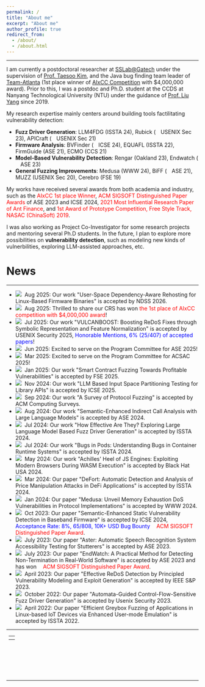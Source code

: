 ```yaml
---
permalink: /
title: "About me"
excerpt: "About me"
author_profile: true
redirect_from: 
  - /about/
  - /about.html
---
```


---

I am currently a postdoctoral researcher at [SSLab@Gatech](https://gts3.org/pages/people.html) under the supervision of [Prof. Taesoo Kim](https://taesoo.kim/), and the Java bug finding team leader of [Team-Atlanta](https://team-atlanta.github.io/) (1st place winner of [AIxCC Competition](https://aicyberchallenge.com/) with $4,000,000 award). Prior to this, I was a postdoc and Ph.D. student at the CCDS at Nanyang Technological University (NTU) under the guidance of [Prof. Liu Yang](https://personal.ntu.edu.sg/yangliu/) since 2019.

My research expertise mainly centers around building tools factilitating vulnerability detection:

- **Fuzz Driver Generation**: LLM4FDG (ISSTA 24), Rubick (<img src="https://cenzhang.github.io/images/award.gif" style="width: 13px;">USENIX Sec 23), APICraft (<img src="https://cenzhang.github.io/images/award.gif" style="width: 13px;">USENIX Sec 21)
- **Firmware Analysis**: BVFinder (<img src="https://cenzhang.github.io/images/award.gif" style="width: 13px;">ICSE 24), EQUAFL (ISSTA 22), FirmGuide (ASE 21), ECMO (CCS 21)
- **Model-Based Vulnerability Detection**: Rengar (Oakland 23), Endwatch (<img src="https://cenzhang.github.io/images/award.gif" style="width: 13px;">ASE 23)
- **General Fuzzing Improvements**: Medusa (WWW 24), BiFF (<img src="https://cenzhang.github.io/images/award.gif" style="width: 13px;">ASE 21), MUZZ (USENIX Sec 20), Cerebro (FSE 19)

My works have received several awards from both academia and industry, such as the <font color="red">AIxCC 1st place Winner</font>, <font color="red">ACM SIGSOFT Distinguished Paper Awards</font> of ASE 2023 and ICSE 2024, <font color="red">2021 Most Influential Research Paper of Ant Finance</font>, and <font color="red">1st Award of Prototype Competition, Free Style Track, NASAC (ChinaSoft) 2019</font>.

I was also working as Project Co-Investigator for some research projects and mentoring several Ph.D students.
In the future, I plan to explore more possibilities on **vulnerability detection**, such as modeling new kinds of vulnerbilities, exploring LLM-assisted approaches, etc.

# News

---

- <img src="https://cenzhang.github.io/images/new.gif">&nbsp; Aug 2025: Our work "User-Space Dependency-Aware Rehosting for Linux-Based Firmware Binaries" is accepted by NDSS 2026.
- <img src="https://cenzhang.github.io/images/new.gif">&nbsp; Aug 2025: Thrilled to share our CRS has won <font color="red">the 1st place of AIxCC competition with $4,000,000 award</font>!
- <img src="https://cenzhang.github.io/images/new.gif">&nbsp; Jul 2025: Our work "VULCANBOOST: Boosting ReDoS Fixes through Symbolic Representation and Feature Normalization" is accepted by USENIX Security 2025, <font color="blue">Honorable Mentions, 6% (25/407) of accepted papers</font>!
- <img src="https://cenzhang.github.io/images/new.gif">&nbsp; Jun 2025: Excited to serve on the Program Committee for ASE 2025!
- <img src="https://cenzhang.github.io/images/new.gif">&nbsp; Mar 2025: Excited to serve on the Program Committee for ACSAC 2025!
- <img src="https://cenzhang.github.io/images/new.gif">&nbsp; Jan 2025: Our work "Smart Contract Fuzzing Towards Profitable Vulnerabilities" is accepted by FSE 2025.
- <img src="https://cenzhang.github.io/images/new.gif">&nbsp; Nov 2024: Our work "LLM Based Input Space Partitioning Testing for Library APIs" is accepted by ICSE 2025.
- <img src="https://cenzhang.github.io/images/new.gif">&nbsp; Sep 2024: Our work "A Survey of Protocol Fuzzing" is accepted by ACM Computing Surveys.
- <img src="https://cenzhang.github.io/images/new.gif">&nbsp; Aug 2024: Our work "Semantic-Enhanced Indirect Call Analysis with Large Language Models" is accepted by ASE 2024.
- <img src="https://cenzhang.github.io/images/new.gif">&nbsp; Jul 2024: Our work "How Effective Are They? Exploring Large Language Model Based Fuzz Driver Generation" is accepted by ISSTA 2024.
- <img src="https://cenzhang.github.io/images/new.gif">&nbsp; Jul 2024: Our work "Bugs in Pods: Understanding Bugs in Container Runtime Systems" is accepted by ISSTA 2024.
- <img src="https://cenzhang.github.io/images/new.gif">&nbsp; May 2024: Our work "Achilles' Heel of JS Engines: Exploiting Modern Browsers During WASM Execution" is accepted by Black Hat USA 2024.
- <img src="https://cenzhang.github.io/images/new.gif">&nbsp; Mar 2024: Our paper "DeFort: Automatic Detection and Analysis of Price Manipulation Attacks in DeFi Applications" is accepted by ISSTA 2024.
- <img src="https://cenzhang.github.io/images/new.gif">&nbsp; Jan 2024: Our paper "Medusa: Unveil Memory Exhaustion DoS Vulnerabilities in Protocol Implementations" is accepted by WWW 2024.
- <img src="https://cenzhang.github.io/images/new.gif">&nbsp; Oct 2023: Our paper "Semantic-Enhanced Static Vulnerability Detection in Baseband Firmware" is accepted by ICSE 2024, <font color="blue">Acceptance Rate: 8%, 65/808, 10K+ USD Bug Bounty</font> <img src="https://cenzhang.github.io/images/award.gif" style="width: 13px;"><font color="red">ACM SIGSOFT Distinguished Paper Award</font>.
- <img src="https://cenzhang.github.io/images/new.gif">&nbsp; July 2023: Our paper "Aster: Automatic Speech Recognition System Accessibility Testing for Stutterers" is accepted by ASE 2023.
- <img src="https://cenzhang.github.io/images/new.gif">&nbsp; July 2023: Our paper "EndWatch: A Practical Method for Detecting Non-Termination in Real-World Software" is accepted by ASE 2023 and has won <img src="https://cenzhang.github.io/images/award.gif"  style="width: 13px;"><font color="red">ACM SIGSOFT Distinguished Paper Award</font>.
- <img src="https://cenzhang.github.io/images/new.gif">&nbsp; April 2023: Our paper "Effective ReDoS Detection by Principled Vulnerability Modeling and Exploit Generation" is accepted by IEEE S&P 2023.
- <img src="https://cenzhang.github.io/images/new.gif">&nbsp; October 2022: Our paper "Automata-Guided Control-Flow-Sensitive Fuzz Driver Generation" is accepted by Usenix Security 2023.
- <img src="https://cenzhang.github.io/images/new.gif">&nbsp; April 2022: Our paper "Efficient Greybox Fuzzing of Applications in Linux-based IoT Devices via Enhanced User-mode Emulation" is accepted by ISSTA 2022.

---

<div class="footer" style="padding-left: 6px; font-weight: bold; color: #000000; text-align: center; font-size: 1.5em;">
  <table align="center" style="height: 100px; width: 100px;">
        <!--
         style="display: none"
         //www.clustrmaps.com/map_v2.png?d=c0iE23T-kE1Z77RydQ1UoeK1VAiMMSYMmQ2R2rgt6Mk&cl=ffffff
        -->
        <tr>
                <th align="center">
                <script type="text/javascript" id="clstr_globe" src="//clustrmaps.com/globe.js?d=qd22-Wpe7CUKe3FdY6eqGMd4TnBY6bmR9XIIyxh0TII"></script>
                <!--script type="text/javascript" id="clustrmaps" src="//clustrmaps.com/map_v2.js?d=qd22-Wpe7CUKe3FdY6eqGMd4TnBY6bmR9XIIyxh0TII&cl=ffffff&w=a"></script-->
                </th>
        </tr>
  </table>
</div>

---
